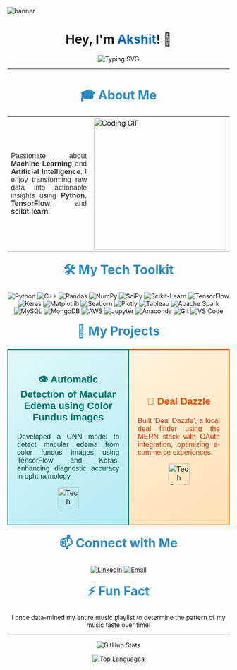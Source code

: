 ![banner](https://github.com/akanand03/DSA-/assets/94638561/6cbb820c-b999-46c7-8268-88f0acc8536b)

<h1 align="center">
  Hey, I'm <a href="https://github.com/akanand03" style="color: #0a66c2; text-decoration: none;">Akshit</a>! 👋
</h1>

<p align="center">
  <img src="https://readme-typing-svg.herokuapp.com?font=Fira+Code&size=22&color=0077B5&center=true&vCenter=true&width=440&height=45&lines=Data+Science+Enthusiast;Transforming+Data+into+Decisions" alt="Typing SVG">
</p>

<hr>

<h2 align="center" style="color: #2E8BC0; font-size: 28px; font-weight: bold; margin-bottom: 20px;">🎓 About Me</h2>

<table align="center">
  <tr>
    <td>
      <p align="justify" style="font-size: 16px; font-family: 'Arial', sans-serif; color: #333;">
        Passionate about <strong>Machine Learning</strong> and <strong>Artificial Intelligence</strong>. I enjoy transforming raw data into actionable insights using <strong>Python</strong>, <strong>TensorFlow</strong>, and <strong>scikit-learn</strong>.
      </p>
    </td>
    <td>
      <img src="https://media.giphy.com/media/IpeYSEZshTefe/giphy.gif" alt="Coding GIF" width="300">
    </td>
  </tr>
</table>

<h2 align="center" style="color: #2E8BC0; font-size: 28px; font-weight: bold; margin-top: 20px;">🛠️ My Tech Toolkit</h2>
<p align="center">
  <img src="https://skillicons.dev/icons?i=python&theme=dark" alt="Python" />
  <img src="https://skillicons.dev/icons?i=cpp&theme=dark" alt="C++" />
  <img src="https://skillicons.dev/icons?i=pandas&theme=dark" alt="Pandas" />
  <img src="https://skillicons.dev/icons?i=numpy&theme=dark" alt="NumPy" />
  <img src="https://skillicons.dev/icons?i=scipy&theme=dark" alt="SciPy" />
  <img src="https://skillicons.dev/icons?i=sklearn&theme=dark" alt="Scikit-Learn" />
  <img src="https://skillicons.dev/icons?i=tensorflow&theme=dark" alt="TensorFlow" />
  <img src="https://skillicons.dev/icons?i=keras&theme=dark" alt="Keras" />
  <img src="https://skillicons.dev/icons?i=matplotlib&theme=dark" alt="Matplotlib" />
  <img src="https://skillicons.dev/icons?i=seaborn&theme=dark" alt="Seaborn" />
  <img src="https://skillicons.dev/icons?i=plotly&theme=dark" alt="Plotly" />
  <img src="https://skillicons.dev/icons?i=tableau&theme=dark" alt="Tableau" />
  <img src="https://skillicons.dev/icons?i=spark&theme=dark" alt="Apache Spark" />
  <img src="https://skillicons.dev/icons?i=mysql&theme=dark" alt="MySQL" />
  <img src="https://skillicons.dev/icons?i=mongodb&theme=dark" alt="MongoDB" />
  <img src="https://skillicons.dev/icons?i=aws&theme=dark" alt="AWS" />
  <img src="https://skillicons.dev/icons?i=jupyter&theme=dark" alt="Jupyter" />
  <img src="https://skillicons.dev/icons?i=anaconda&theme=dark" alt="Anaconda" />
  <img src="https://skillicons.dev/icons?i=git&theme=dark" alt="Git" />
  <img src="https://skillicons.dev/icons?i=vscode&theme=dark" alt="VS Code" />
</p>

<h2 align="center" style="color: #2E8BC0; font-size: 28px; font-weight: bold; margin-top: 20px;">🚀 My Projects</h2>
<table width="100%" cellspacing="10" cellpadding="10">
  <tr>
    <td style="padding: 20px; background: linear-gradient(145deg, #E0F7FA, #B2EBF2); border: 2px solid #00796B; border-radius: 8px; text-align: center;">
      <h3 style="color: #00796B; font-size: 22px; font-family: 'Arial', sans-serif;">👁️ Automatic Detection of Macular Edema using Color Fundus Images</h3>
      <p style="text-align: justify; font-family: 'Arial', sans-serif; color: #004D40;">
        Developed a CNN model to detect macular edema from color fundus images using TensorFlow and Keras, enhancing diagnostic accuracy in ophthalmology.
      </p>
      <p align="center">
        <img src="https://skillicons.dev/icons?i=tensorflow,keras,python,numpy,scipy&size=48&theme=light" alt="Tech Stack: TensorFlow, Keras, Python, NumPy, SciPy" style="width: 48px;" />
      </p>
    </td>
    <td style="padding: 20px; background: linear-gradient(145deg, #FFF3E0, #FFE0B2); border: 2px solid #E65100; border-radius: 8px; text-align: center;">
      <h3 style="color: #E65100; font-size: 22px; font-family: 'Arial', sans-serif;">🛒 Deal Dazzle</h3>
      <p style="text-align: justify; font-family: 'Arial', sans-serif; color: #BF360C;">
        Built 'Deal Dazzle', a local deal finder using the MERN stack with OAuth integration, optimizing e-commerce experiences.
      </p>
      <p align="center">
        <a href="https://github.com/akanand03/Deal_Dazzle_">
          <img src="https://skillicons.dev/icons?i=react,nodejs,mongodb,aws,express&size=48&theme=light" alt="Tech Stack: React, Node.js, MongoDB, AWS, Express" style="width: 48px;" />
        </a>
      </p>
    </td>
  </tr>
</table>

<h2 align="center" style="color: #2E8BC0; font-size: 28px; font-weight:bold; margin-top: 20px;">📫 Connect with Me</h2>
<p align="center">
  <a href="https://www.linkedin.com/in/akshit-anand-b2080621a/">
    <img src="https://img.shields.io/badge/LinkedIn-Connect-blue?style=for-the-badge&logo=linkedin" alt="LinkedIn">
  </a>
  <a href="mailto:akshitanand003@gmail.com">
    <img src="https://img.shields.io/badge/Email-Contact%20Me-red?style=for-the-badge&logo=gmail" alt="Email">
  </a>
</p>

<h2 align="center" style="color: #2E8BC0; font-size: 28px; font-weight: bold; margin-top: 20px;">⚡ Fun Fact</h2>
<p align="center">
  I once data-mined my entire music playlist to determine the pattern of my music taste over time!
</p>

<hr>

<p align="center">
  <img src="https://github-readme-stats.vercel.app/api?username=akanand03&show_icons=true&theme=dark" alt="GitHub Stats">
</p>

<p align="center">
  <img src="https://github-readme-stats.vercel.app/api/top-langs/?username=akanand03&layout=compact&theme=dark" alt="Top Languages">
</p>
